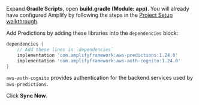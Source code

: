 Expand **Gradle Scripts**, open **build.gradle (Module: app)**. You will already have configured Amplify by following the steps in the [Project Setup walkthrough](~/lib/project-setup/create-application.md).

Add Predictions by adding these libraries into the `dependencies` block:

```groovy
dependencies {
    // Add these lines in `dependencies`
    implementation 'com.amplifyframework:aws-predictions:1.24.0'
    implementation 'com.amplifyframework:aws-auth-cognito:1.24.0'
}
```

`aws-auth-cognito` provides authentication for the backend services used by `aws-predictions`.

Click **Sync Now**.
